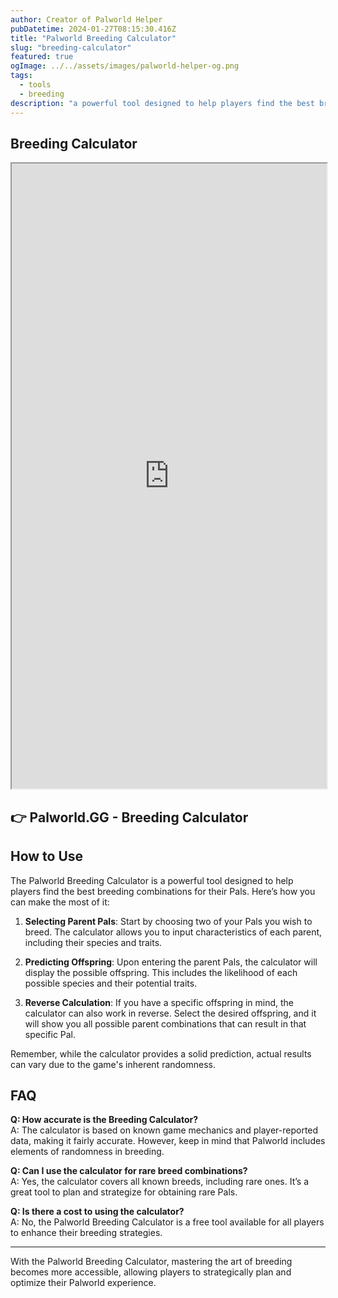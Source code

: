 ```yaml
---
author: Creator of Palworld Helper
pubDatetime: 2024-01-27T08:15:30.416Z
title: "Palworld Breeding Calculator"
slug: "breeding-calculator"
featured: true
ogImage: ../../assets/images/palworld-helper-og.png
tags:
  - tools
  - breeding
description: "a powerful tool designed to help players find the best breeding combinations for their Pals."
---
```


## Breeding Calculator

<div>
  <iframe src="https://palworld.gg/breeding-calculator" width="100%" height="1000" name="breeding-calculator" title="This is breeding-calculator"></iframe>
</div>

## 👉 <a src="https://palworld.gg/breeding-calculator" rel="nofollow">Palworld.GG - Breeding Calculator</a>

## How to Use

The Palworld Breeding Calculator is a powerful tool designed to help players find the best breeding combinations for their Pals. Here’s how you can make the most of it:

1. **Selecting Parent Pals**: Start by choosing two of your Pals you wish to breed. The calculator allows you to input characteristics of each parent, including their species and traits.

2. **Predicting Offspring**: Upon entering the parent Pals, the calculator will display the possible offspring. This includes the likelihood of each possible species and their potential traits.

3. **Reverse Calculation**: If you have a specific offspring in mind, the calculator can also work in reverse. Select the desired offspring, and it will show you all possible parent combinations that can result in that specific Pal.

Remember, while the calculator provides a solid prediction, actual results can vary due to the game's inherent randomness.

## FAQ

**Q: How accurate is the Breeding Calculator?**  
A: The calculator is based on known game mechanics and player-reported data, making it fairly accurate. However, keep in mind that Palworld includes elements of randomness in breeding.

**Q: Can I use the calculator for rare breed combinations?**  
A: Yes, the calculator covers all known breeds, including rare ones. It’s a great tool to plan and strategize for obtaining rare Pals.

**Q: Is there a cost to using the calculator?**  
A: No, the Palworld Breeding Calculator is a free tool available for all players to enhance their breeding strategies.

---

With the Palworld Breeding Calculator, mastering the art of breeding becomes more accessible, allowing players to strategically plan and optimize their Palworld experience.
